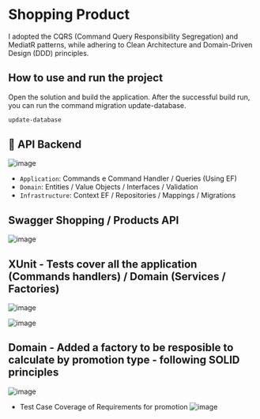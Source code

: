 # Shopping Product
I adopted the CQRS (Command Query Responsibility Segregation) and MediatR patterns, while adhering to Clean Architecture and Domain-Driven Design (DDD) principles.

## How to use and run the project

Open the solution and build the application. After the successful build run, you can run the command migration update-database. 
```bash
update-database
```

## :hammer:  API Backend 

![image](https://github.com/bccampos/ShoppingProduct/assets/36283909/555e9f50-3bac-4ced-a88b-d60ce77b8b7f)

- `Application`: Commands e Command Handler / Queries (Using EF)
- `Domain`: Entities / Value Objects / Interfaces / Validation 
- `Infrastructure`: Context EF / Repositories / Mappings / Migrations

## Swagger Shopping / Products API

![image](https://github.com/bccampos/ShoppingProduct/assets/36283909/79cd1c2d-2853-467d-8987-04415b84eaba)

## XUnit - Tests cover all the application (Commands handlers) / Domain (Services / Factories)

![image](https://github.com/bccampos/ShoppingProduct/assets/36283909/9a8f563a-4a46-49b5-b772-f3f94f91c677)

![image](https://github.com/bccampos/ShoppingProduct/assets/36283909/ece25c6c-a36b-43f7-a52f-518af73a79cb)

## Domain - Added a factory to be resposible to calculate by promotion type - following SOLID principles 

![image](https://github.com/bccampos/ShoppingProduct/assets/36283909/ce2875da-24c2-4471-acc8-d5f2273032eb)

* Test Case Coverage of Requirements for promotion 
![image](https://github.com/bccampos/ShoppingProduct/assets/36283909/c5d0bd0a-8ffe-447e-b55b-6529816d1a53)

